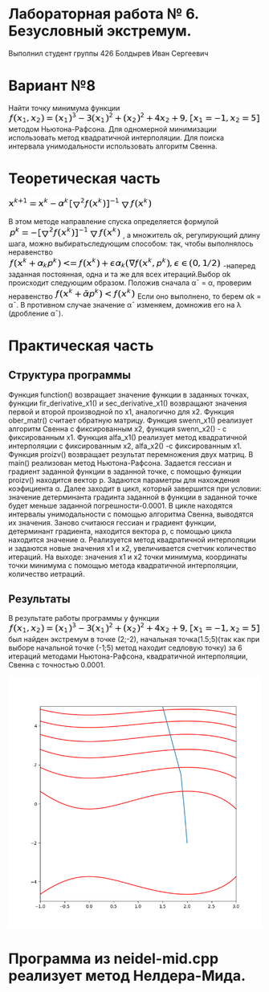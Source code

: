# Лабораторная работа № 6. Безусловный экстремум.
Выполнил студент группы 426
Болдырев Иван Сергеевич
# Вариант №8
Найти точку минимума функции
![](https://github.com/johny322/lab6/blob/master/func.jpg)
методом Ньютона-Рафсона. Для одномерной минимизации использовать метод квадратичной интерполяции. Для поиска интервала унимодальности использовать алгоритм Свенна.
# Теоретическая часть
![](https://github.com/johny322/lab6/blob/master/x.jpg)

В этом методе направление спуска определяется формулой 
![](https://github.com/johny322/lab6/blob/master/p.jpg)
, а множитель αk, регулирующий
длину шага, можно выбиратьследующим способом:
так, чтобы выполнялось неравенство
![](https://github.com/johny322/lab6/blob/master/fg.jpg)
-наперед заданная постоянная, одна и та же для всех
итераций.Выбор αk происходит следующим образом. Положив сначала
α¯ = α, проверим неравенство
![](https://github.com/johny322/lab6/blob/master/alf.jpg)
Если оно выполнено, то берем αk =  α¯. В противном случае значение
α¯ изменяем, домножив его на λ (дробление α¯).
# Практическая часть
## Структура программы
Функция function() возвращает значение функции в заданных точках, функции fir_derivative_x1() и sec_derivative_x1() возвращают значения первой и второй производной по x1, аналогично для x2. Функция ober_matr() считает обратную матрицу. Функция swenn_x1() реализует алгоритм Свенна с фиксированным x2, функция swenn_x2() - с фиксированным x1. Функция alfa_x1() реализует метод квадратичной интерполяции с фиксированным x2, alfa_x2() -с фиксированным x1. Функция proizv() возвращает результат перемножения двух матриц. В main() реализован метод Ньютона-Рафсона. Задается гессиан и градиент заданной функции в заданной точке, с помощью функции proizv() находится вектор p. Задаются параметры для нахождения коэфициента α. Далее заходит в цикл, который завершится при условии: значение детерминанта градинта заданной в функции в заданной точке будет меньше заданной погрешности-0.0001. В цикле находятся интервалы унимодальности с помощью алгоритма Свенна, выводятся их значения. Заново считаюся гессиан и градиент функции, детерминант градиента, находится вектора p, с помощью цикла находится значение α. Реализуется метод квадратичной интерполяции и задаются новые значения x1 и x2, увеличивается счетчик количество итераций. На выходе: значения x1 и x2 точки минимума, координаты точки минимума с помощью метода квадратичной интерполяции, количество иетраций.
## Результаты
В результате работы программы у функции 
![](https://github.com/johny322/lab6/blob/master/func.jpg) 
был найден экстремум в точке (2;-2), начальная точка(1.5;5)(так как при выборе начальной точке (-1;5) метод находит седловую точку) за 6 итераций методами  Ньютона-Рафсона, квадратичной интерполяции, Свенна с точностью 0.0001.

![](https://github.com/johny322/lab6/blob/master/g.png)

# Программа из neidel-mid.cpp реализует метод Нелдера-Мида. 
